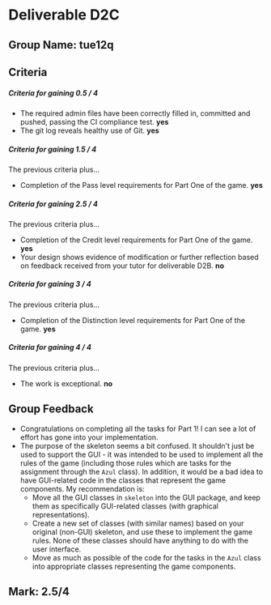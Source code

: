 # Deliverable **D2C**

## Group Name: **tue12q**

## Criteria

##### Criteria for gaining 0.5 / 4

* The required admin files have been correctly filled in, committed and pushed, passing the CI compliance test.  **yes**
* The git log reveals healthy use of Git.  **yes**

##### Criteria for gaining 1.5 / 4

The previous criteria plus...
* Completion of the Pass level requirements for Part One of the game.  **yes**

##### Criteria for gaining 2.5 / 4

The previous criteria plus...
* Completion of the Credit level requirements for Part One of the game. **yes**
* Your design shows evidence of modification or further reflection based on feedback received from your tutor for deliverable D2B.  **no**

##### Criteria for gaining 3 / 4

The previous criteria plus...
* Completion of the Distinction level requirements for Part One of the game.  **yes**

##### Criteria for gaining 4 / 4

The previous criteria plus...
* The work is exceptional.  **no**

## Group Feedback

- Congratulations on completing all the tasks for Part 1! I can see a lot of effort has gone into your implementation.
- The purpose of the skeleton seems a bit confused. It shouldn't just be used to support the GUI - it was intended to be used to implement all the rules of the game (including those rules which are tasks for the assignment through the `Azul` class). In addition, it would be a bad idea to have GUI-related code in the classes that represent the game components. My recommendation is:
  * Move all the GUI classes in `skeleton` into the GUI package, and keep them as specifically GUI-related classes (with graphical representations).
  * Create a new set of classes (with similar names) based on your original (non-GUI) skeleton, and use these to implement the game rules. None of these classes should have anything to do with the user interface.
  * Move as much as possible of the code for the tasks in the `Azul` class into appropriate classes representing the game components. 

## Mark: **2.5/4**
